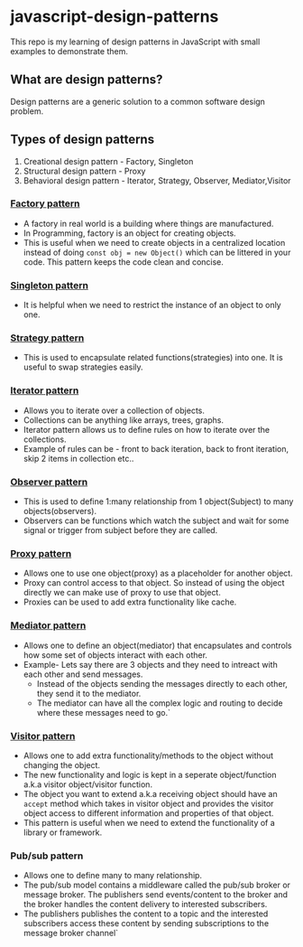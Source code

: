 # javascript-design-patterns

This repo is my learning of design patterns in JavaScript with small examples to demonstrate them.

## What are design patterns?

Design patterns are a generic solution to a common software design problem.

## Types of design patterns

1. Creational design pattern - Factory, Singleton
2. Structural design pattern - Proxy
3. Behavioral design pattern - Iterator, Strategy, Observer, Mediator,Visitor

### [Factory pattern](https://github.com/sneharamnath/javascript-design-patterns/blob/master/FactoryPattern.js)

- A factory in real world is a building where things are manufactured. 
- In Programming, factory is an object for creating objects. 
- This is useful when we need to create objects in a centralized location instead of doing `const obj = new Object()` which can be littered in your code. This pattern keeps the code clean and concise.

### [Singleton pattern](https://github.com/sneharamnath/javascript-design-patterns/blob/master/SingletonPattern.js)

- It is helpful when we need to restrict the instance of an object to only one.

### [Strategy pattern](https://github.com/sneharamnath/javascript-design-patterns/blob/master/StrategyPattern.js)

- This is used to encapsulate related functions(strategies) into one. It is useful to swap strategies easily.

### [Iterator pattern](https://github.com/sneharamnath/javascript-design-patterns/blob/master/IteratorPattern.js)

- Allows you to iterate over a collection of objects. 
- Collections can be anything like arrays, trees, graphs. 
- Iterator pattern allows us to define rules on how to iterate over the collections. 
- Example of rules can be - front to back iteration, back to front iteration, skip 2 items in collection etc..

### [Observer pattern](https://github.com/sneharamnath/javascript-design-patterns/blob/master/ObserverPattern.js)

- This is used to define 1:many relationship from 1 object(Subject) to many objects(observers). 
- Observers can be functions which watch the subject and wait for some signal or trigger from subject before they are called.

### [Proxy pattern](https://github.com/sneharamnath/javascript-design-patterns/blob/master/ProxyPattern.js)

- Allows one to use one object(proxy) as a placeholder for another object. 
- Proxy can control access to that object. So instead of using the object directly we can make use of proxy to use that object. 
- Proxies can be used to add extra functionality like cache.

### [Mediator pattern](https://github.com/sneharamnath/javascript-design-patterns/blob/master/MediatorPattern.js)

- Allows one to define an object(mediator) that encapsulates and controls how some set of objects interact with each other. 
- Example- Lets say there are 3 objects and they need to intreact with each other and send messages. 
   - Instead of the objects sending the messages directly to each other, they send it to the mediator. 
   - The mediator can have all the complex logic and routing to decide where these messages need to go.`

### [Visitor pattern](https://github.com/sneharamnath/javascript-design-patterns/blob/master/VisitorPattern.js)

- Allows one to add extra functionality/methods to the object without changing the object. 
- The new functionality and logic is kept in a seperate object/function a.k.a visitor object/visitor function. 
- The object you want to extend a.k.a receiving object should have an `accept` method which takes in visitor object and provides the visitor object access to different information and properties of that object. 
- This pattern is useful when we need to extend the functionality of a library or framework.

### Pub/sub pattern

- Allows one to define many to many relationship. 
- The pub/sub model contains a middleware called the pub/sub broker or message broker. The publishers send events/content to the broker and the broker handles the content delivery to interested subscribers. 
- The publishers publishes the content to a topic and the interested subscribers access these content by sending subscriptions to the message broker channel`

